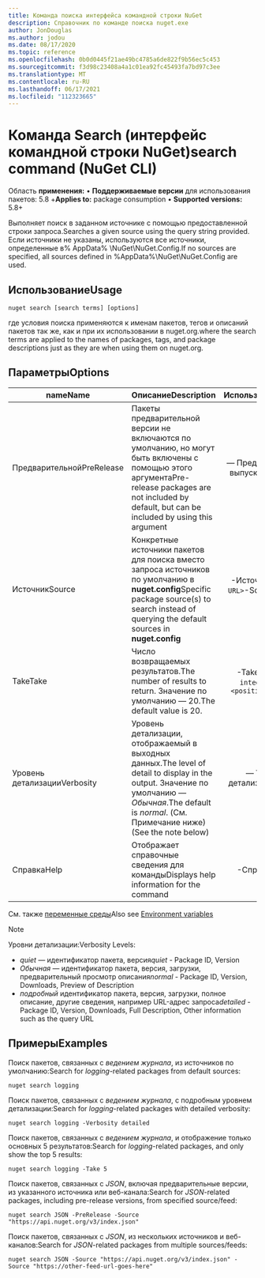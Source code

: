 ```yaml
---
title: Команда поиска интерфейса командной строки NuGet
description: Справочник по команде поиска nuget.exe
author: JonDouglas
ms.author: jodou
ms.date: 08/17/2020
ms.topic: reference
ms.openlocfilehash: 0b0d0445f21ae49bc4785a6de822f9b56ec5c453
ms.sourcegitcommit: f3d98c23408a4a1c01ea92fc45493fa7bd97c3ee
ms.translationtype: MT
ms.contentlocale: ru-RU
ms.lasthandoff: 06/17/2021
ms.locfileid: "112323665"
---
```

# <a name="search-command-nuget-cli"></a><span data-ttu-id="c9870-103">Команда Search (интерфейс командной строки NuGet)</span><span class="sxs-lookup"><span data-stu-id="c9870-103">search command (NuGet CLI)</span></span>

<span data-ttu-id="c9870-104">Область **применения:** &bullet; **Поддерживаемые версии** для использования пакетов: 5.8 +</span><span class="sxs-lookup"><span data-stu-id="c9870-104">**Applies to:** package consumption &bullet; **Supported versions:** 5.8+</span></span>

<span data-ttu-id="c9870-105">Выполняет поиск в заданном источнике с помощью предоставленной строки запроса.</span><span class="sxs-lookup"><span data-stu-id="c9870-105">Searches a given source using the query string provided.</span></span> <span data-ttu-id="c9870-106">Если источники не указаны, используются все источники, определенные в% AppData% \NuGet\NuGet.Config.</span><span class="sxs-lookup"><span data-stu-id="c9870-106">If no sources are specified, all sources defined in %AppData%\NuGet\NuGet.Config are used.</span></span>

## <a name="usage"></a><span data-ttu-id="c9870-107">Использование</span><span class="sxs-lookup"><span data-stu-id="c9870-107">Usage</span></span>

```cli
nuget search [search terms] [options]
```

<span data-ttu-id="c9870-108">где условия поиска применяются к именам пакетов, тегов и описаний пакетов так же, как и при их использовании в nuget.org.</span><span class="sxs-lookup"><span data-stu-id="c9870-108">where the search terms are applied to the names of packages, tags, and package descriptions just as they are when using them on nuget.org.</span></span>

## <a name="options"></a><span data-ttu-id="c9870-109">Параметры</span><span class="sxs-lookup"><span data-stu-id="c9870-109">Options</span></span>

| <span data-ttu-id="c9870-110">name</span><span class="sxs-lookup"><span data-stu-id="c9870-110">Name</span></span> | <span data-ttu-id="c9870-111">Описание</span><span class="sxs-lookup"><span data-stu-id="c9870-111">Description</span></span> | <span data-ttu-id="c9870-112">Использование</span><span class="sxs-lookup"><span data-stu-id="c9870-112">Usage</span></span> |
| ---  |     ---     |  :-:  |
| <span data-ttu-id="c9870-113">Предварительной</span><span class="sxs-lookup"><span data-stu-id="c9870-113">PreRelease</span></span> | <span data-ttu-id="c9870-114">Пакеты предварительной версии не включаются по умолчанию, но могут быть включены с помощью этого аргумента</span><span class="sxs-lookup"><span data-stu-id="c9870-114">Pre-release packages are not included by default, but can be included by using this argument</span></span> | <span data-ttu-id="c9870-115">— Предварительный выпуск</span><span class="sxs-lookup"><span data-stu-id="c9870-115">-PreRelease</span></span> |
| <span data-ttu-id="c9870-116">Источник</span><span class="sxs-lookup"><span data-stu-id="c9870-116">Source</span></span> | <span data-ttu-id="c9870-117">Конкретные источники пакетов для поиска вместо запроса источников по умолчанию в __nuget.config__</span><span class="sxs-lookup"><span data-stu-id="c9870-117">Specific package source(s) to search instead of querying the default sources in __nuget.config__</span></span> | <span data-ttu-id="c9870-118">-Источник `<Source URL>`</span><span class="sxs-lookup"><span data-stu-id="c9870-118">-Source `<Source URL>`</span></span>|
| <span data-ttu-id="c9870-119">Take</span><span class="sxs-lookup"><span data-stu-id="c9870-119">Take</span></span> | <span data-ttu-id="c9870-120">Число возвращаемых результатов.</span><span class="sxs-lookup"><span data-stu-id="c9870-120">The number of results to return.</span></span> <span data-ttu-id="c9870-121">Значение по умолчанию — 20.</span><span class="sxs-lookup"><span data-stu-id="c9870-121">The default value is 20.</span></span> | <span data-ttu-id="c9870-122">-Take `<positive integer>`</span><span class="sxs-lookup"><span data-stu-id="c9870-122">-Take `<positive integer>`</span></span> |
| <span data-ttu-id="c9870-123">Уровень детализации</span><span class="sxs-lookup"><span data-stu-id="c9870-123">Verbosity</span></span> | <span data-ttu-id="c9870-124">Уровень детализации, отображаемый в выходных данных.</span><span class="sxs-lookup"><span data-stu-id="c9870-124">The level of detail to display in the output.</span></span> <span data-ttu-id="c9870-125">Значение по умолчанию — _Обычная_.</span><span class="sxs-lookup"><span data-stu-id="c9870-125">The default is _normal_.</span></span> <span data-ttu-id="c9870-126">(См. Примечание ниже)</span><span class="sxs-lookup"><span data-stu-id="c9870-126">(See the note below)</span></span>  | <span data-ttu-id="c9870-127">— Уровень детализации `<quiet|normal|detailed>`</span><span class="sxs-lookup"><span data-stu-id="c9870-127">-Verbosity `<quiet|normal|detailed>`</span></span> |
| <span data-ttu-id="c9870-128">Справка</span><span class="sxs-lookup"><span data-stu-id="c9870-128">Help</span></span> | <span data-ttu-id="c9870-129">Отображает справочные сведения для команды</span><span class="sxs-lookup"><span data-stu-id="c9870-129">Displays help information for the command</span></span> | <span data-ttu-id="c9870-130">-Справка</span><span class="sxs-lookup"><span data-stu-id="c9870-130">-Help</span></span> |

<span data-ttu-id="c9870-131">См. также [переменные среды](cli-ref-environment-variables.md)</span><span class="sxs-lookup"><span data-stu-id="c9870-131">Also see [Environment variables](cli-ref-environment-variables.md)</span></span>

> [!NOTE] 
> <span data-ttu-id="c9870-132">Уровни детализации:</span><span class="sxs-lookup"><span data-stu-id="c9870-132">Verbosity Levels:</span></span>
> * <span data-ttu-id="c9870-133">_quiet_ — идентификатор пакета, версия</span><span class="sxs-lookup"><span data-stu-id="c9870-133">_quiet_ - Package ID, Version</span></span>
> * <span data-ttu-id="c9870-134">_Обычная_ — идентификатор пакета, версия, загрузки, предварительный просмотр описания</span><span class="sxs-lookup"><span data-stu-id="c9870-134">_normal_ - Package ID, Version, Downloads, Preview of Description</span></span>
> * <span data-ttu-id="c9870-135">_подробный_ идентификатор пакета, версия, загрузки, полное описание, другие сведения, например URL-адрес запроса</span><span class="sxs-lookup"><span data-stu-id="c9870-135">_detailed_ - Package ID, Version, Downloads, Full Description, Other information such as the query URL</span></span>

## <a name="examples"></a><span data-ttu-id="c9870-136">Примеры</span><span class="sxs-lookup"><span data-stu-id="c9870-136">Examples</span></span>

<span data-ttu-id="c9870-137">Поиск пакетов, связанных с *ведением журнала*, из источников по умолчанию:</span><span class="sxs-lookup"><span data-stu-id="c9870-137">Search for *logging*-related packages from default sources:</span></span>
```
nuget search logging
```
<span data-ttu-id="c9870-138">Поиск пакетов, связанных с *ведением журнала*, с подробным уровнем детализации:</span><span class="sxs-lookup"><span data-stu-id="c9870-138">Search for *logging*-related packages with detailed verbosity:</span></span>
```
nuget search logging -Verbosity detailed
```
<span data-ttu-id="c9870-139">Поиск пакетов, связанных с *ведением журнала*, и отображение только основных 5 результатов:</span><span class="sxs-lookup"><span data-stu-id="c9870-139">Search for *logging*-related packages, and only show the top 5 results:</span></span>
```
nuget search logging -Take 5
```
<span data-ttu-id="c9870-140">Поиск пакетов, связанных с *JSON*, включая предварительные версии, из указанного источника или веб-канала:</span><span class="sxs-lookup"><span data-stu-id="c9870-140">Search for *JSON*-related packages, including pre-release versions, from specified source/feed:</span></span>
```
nuget search JSON -PreRelease -Source "https://api.nuget.org/v3/index.json"
```
<span data-ttu-id="c9870-141">Поиск пакетов, связанных с *JSON*, из нескольких источников и веб-каналов:</span><span class="sxs-lookup"><span data-stu-id="c9870-141">Search for *JSON*-related packages from multiple sources/feeds:</span></span>
```
nuget search JSON -Source "https://api.nuget.org/v3/index.json" -Source "https://other-feed-url-goes-here"
```
